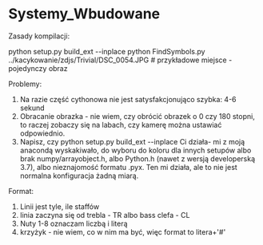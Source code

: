 # Systemy_Wbudowane
Zasady kompilacji:

python setup.py build_ext --inplace
python FindSymbols.py ../kacykowanie/zdjs/Trivial/DSC_0054.JPG # przykładowe miejsce - pojedynczy obraz

Problemy:
1) Na razie część cythonowa nie jest satysfakcjonująco szybka: 4-6 sekund
2) Obracanie obrazka - nie wiem, czy obrócić obrazek o 0 czy 180 stopni, to raczej zobaczy się na labach, czy kamerę można ustawiać odpowiednio.
3) Napisz, czy python setup.py build_ext --inplace Ci działa- mi z moją anacondą wyskakiwało, do wyboru do koloru dla innych setupów albo brak numpy/arrayobject.h, albo Python.h (nawet z wersją developerską 3.7), albo nieznajomość formatu .pyx. Ten mi działa, ale to nie jest normalna konfiguracja żadną miarą.

Format:
1) Linii jest tyle, ile staffów
2) linia zaczyna się od trebla - TR albo bass clefa - CL
3) Nuty 1-8 oznaczam liczbą i literą
4) krzyżyk - nie wiem, co w nim ma być, więc format to litera+'#'
